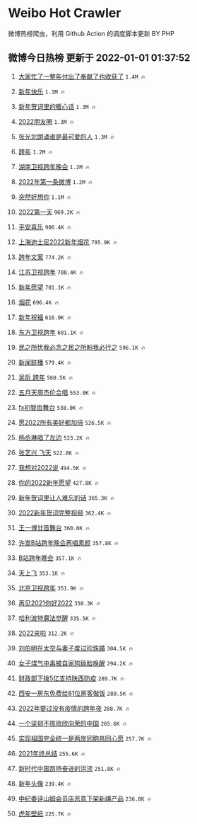 # Weibo Hot Crawler 



微博热榜爬虫，利用 Github Action 的调度脚本更新 BY PHP 


## 微博今日热榜 更新于 2022-01-01 01:37:52 
1. [大家忙了一整年付出了奉献了也收获了](https://s.weibo.com/weibo?q=%23%E5%A4%A7%E5%AE%B6%E5%BF%99%E4%BA%86%E4%B8%80%E6%95%B4%E5%B9%B4%E4%BB%98%E5%87%BA%E4%BA%86%E5%A5%89%E7%8C%AE%E4%BA%86%E4%B9%9F%E6%94%B6%E8%8E%B7%E4%BA%86%23&Refer=top) `1.4M 🔥` 

1. [新年快乐](https://s.weibo.com/weibo?q=%E6%96%B0%E5%B9%B4%E5%BF%AB%E4%B9%90&Refer=top) `1.3M 🔥` 

1. [新年贺词里的暖心话](https://s.weibo.com/weibo?q=%23%E6%96%B0%E5%B9%B4%E8%B4%BA%E8%AF%8D%E9%87%8C%E7%9A%84%E6%9A%96%E5%BF%83%E8%AF%9D%23&Refer=top) `1.3M 🔥` 

1. [2022朋友圈](https://s.weibo.com/weibo?q=2022%E6%9C%8B%E5%8F%8B%E5%9C%88&Refer=top) `1.3M 🔥` 

1. [张光北朗诵谁是最可爱的人](https://s.weibo.com/weibo?q=%23%E5%BC%A0%E5%85%89%E5%8C%97%E6%9C%97%E8%AF%B5%E8%B0%81%E6%98%AF%E6%9C%80%E5%8F%AF%E7%88%B1%E7%9A%84%E4%BA%BA%23&Refer=top) `1.3M 🔥` 

1. [跨年](https://s.weibo.com/weibo?q=%E8%B7%A8%E5%B9%B4&Refer=top) `1.2M 🔥` 

1. [湖南卫视跨年晚会](https://s.weibo.com/weibo?q=%E6%B9%96%E5%8D%97%E5%8D%AB%E8%A7%86%E8%B7%A8%E5%B9%B4%E6%99%9A%E4%BC%9A&Refer=top) `1.2M 🔥` 

1. [2022年第一条微博](https://s.weibo.com/weibo?q=%232022%E5%B9%B4%E7%AC%AC%E4%B8%80%E6%9D%A1%E5%BE%AE%E5%8D%9A%23&Refer=top) `1.2M 🔥` 

1. [突然好想你](https://s.weibo.com/weibo?q=%23%E7%AA%81%E7%84%B6%E5%A5%BD%E6%83%B3%E4%BD%A0%23&Refer=top) `1.1M 🔥` 

1. [2022第一天](https://s.weibo.com/weibo?q=%232022%E7%AC%AC%E4%B8%80%E5%A4%A9%23&Refer=top) `969.2K 🔥` 

1. [平安喜乐](https://s.weibo.com/weibo?q=%E5%B9%B3%E5%AE%89%E5%96%9C%E4%B9%90&Refer=top) `906.4K 🔥` 

1. [上海迪士尼2022新年烟花](https://s.weibo.com/weibo?q=%E4%B8%8A%E6%B5%B7%E8%BF%AA%E5%A3%AB%E5%B0%BC2022%E6%96%B0%E5%B9%B4%E7%83%9F%E8%8A%B1&Refer=top) `795.9K 🔥` 

1. [跨年文案](https://s.weibo.com/weibo?q=%E8%B7%A8%E5%B9%B4%E6%96%87%E6%A1%88&Refer=top) `774.2K 🔥` 

1. [江苏卫视跨年](https://s.weibo.com/weibo?q=%E6%B1%9F%E8%8B%8F%E5%8D%AB%E8%A7%86%E8%B7%A8%E5%B9%B4&Refer=top) `708.4K 🔥` 

1. [新年愿望](https://s.weibo.com/weibo?q=%23%E6%96%B0%E5%B9%B4%E6%84%BF%E6%9C%9B%23&Refer=top) `701.1K 🔥` 

1. [烟花](https://s.weibo.com/weibo?q=%E7%83%9F%E8%8A%B1&Refer=top) `696.4K 🔥` 

1. [新年祝福](https://s.weibo.com/weibo?q=%E6%96%B0%E5%B9%B4%E7%A5%9D%E7%A6%8F&Refer=top) `616.9K 🔥` 

1. [东方卫视跨年](https://s.weibo.com/weibo?q=%E4%B8%9C%E6%96%B9%E5%8D%AB%E8%A7%86%E8%B7%A8%E5%B9%B4&Refer=top) `601.1K 🔥` 

1. [民之所忧我必念之民之所盼我必行之](https://s.weibo.com/weibo?q=%23%E6%B0%91%E4%B9%8B%E6%89%80%E5%BF%A7%E6%88%91%E5%BF%85%E5%BF%B5%E4%B9%8B%E6%B0%91%E4%B9%8B%E6%89%80%E7%9B%BC%E6%88%91%E5%BF%85%E8%A1%8C%E4%B9%8B%23&Refer=top) `596.1K 🔥` 

1. [新闻联播](https://s.weibo.com/weibo?q=%23%E6%96%B0%E9%97%BB%E8%81%94%E6%92%AD%23&Refer=top) `579.4K 🔥` 

1. [吴昕 跨年](https://s.weibo.com/weibo?q=%E5%90%B4%E6%98%95%20%E8%B7%A8%E5%B9%B4&Refer=top) `560.5K 🔥` 

1. [五月天周杰伦合唱](https://s.weibo.com/weibo?q=%23%E4%BA%94%E6%9C%88%E5%A4%A9%E5%91%A8%E6%9D%B0%E4%BC%A6%E5%90%88%E5%94%B1%23&Refer=top) `553.0K 🔥` 

1. [fx初智齿舞台](https://s.weibo.com/weibo?q=fx%E5%88%9D%E6%99%BA%E9%BD%BF%E8%88%9E%E5%8F%B0&Refer=top) `538.0K 🔥` 

1. [愿2022所有美好都加倍](https://s.weibo.com/weibo?q=%E6%84%BF2022%E6%89%80%E6%9C%89%E7%BE%8E%E5%A5%BD%E9%83%BD%E5%8A%A0%E5%80%8D&Refer=top) `526.5K 🔥` 

1. [杨丞琳唱了左边](https://s.weibo.com/weibo?q=%23%E6%9D%A8%E4%B8%9E%E7%90%B3%E5%94%B1%E4%BA%86%E5%B7%A6%E8%BE%B9%23&Refer=top) `523.2K 🔥` 

1. [张艺兴 飞天](https://s.weibo.com/weibo?q=%E5%BC%A0%E8%89%BA%E5%85%B4%20%E9%A3%9E%E5%A4%A9&Refer=top) `522.8K 🔥` 

1. [我想对2022说](https://s.weibo.com/weibo?q=%23%E6%88%91%E6%83%B3%E5%AF%B92022%E8%AF%B4%23&Refer=top) `494.5K 🔥` 

1. [你的2022新年愿望](https://s.weibo.com/weibo?q=%23%E4%BD%A0%E7%9A%842022%E6%96%B0%E5%B9%B4%E6%84%BF%E6%9C%9B%23&Refer=top) `427.8K 🔥` 

1. [新年贺词里让人难忘的话](https://s.weibo.com/weibo?q=%23%E6%96%B0%E5%B9%B4%E8%B4%BA%E8%AF%8D%E9%87%8C%E8%AE%A9%E4%BA%BA%E9%9A%BE%E5%BF%98%E7%9A%84%E8%AF%9D%23&Refer=top) `365.3K 🔥` 

1. [2022新年贺词完整视频](https://s.weibo.com/weibo?q=%232022%E6%96%B0%E5%B9%B4%E8%B4%BA%E8%AF%8D%E5%AE%8C%E6%95%B4%E8%A7%86%E9%A2%91%23&Refer=top) `362.4K 🔥` 

1. [王一博廿首舞台](https://s.weibo.com/weibo?q=%23%E7%8E%8B%E4%B8%80%E5%8D%9A%E5%BB%BF%E9%A6%96%E8%88%9E%E5%8F%B0%23&Refer=top) `360.0K 🔥` 

1. [许嵩B站跨年晚会再唱素颜](https://s.weibo.com/weibo?q=%23%E8%AE%B8%E5%B5%A9B%E7%AB%99%E8%B7%A8%E5%B9%B4%E6%99%9A%E4%BC%9A%E5%86%8D%E5%94%B1%E7%B4%A0%E9%A2%9C%23&Refer=top) `357.8K 🔥` 

1. [B站跨年晚会](https://s.weibo.com/weibo?q=B%E7%AB%99%E8%B7%A8%E5%B9%B4%E6%99%9A%E4%BC%9A&Refer=top) `357.1K 🔥` 

1. [天上飞](https://s.weibo.com/weibo?q=%E5%A4%A9%E4%B8%8A%E9%A3%9E&Refer=top) `353.1K 🔥` 

1. [北京卫视跨年](https://s.weibo.com/weibo?q=%E5%8C%97%E4%BA%AC%E5%8D%AB%E8%A7%86%E8%B7%A8%E5%B9%B4&Refer=top) `351.9K 🔥` 

1. [再见2021你好2022](https://s.weibo.com/weibo?q=%E5%86%8D%E8%A7%812021%E4%BD%A0%E5%A5%BD2022&Refer=top) `350.3K 🔥` 

1. [哈利波特魔法觉醒](https://s.weibo.com/weibo?q=%E5%93%88%E5%88%A9%E6%B3%A2%E7%89%B9%E9%AD%94%E6%B3%95%E8%A7%89%E9%86%92&Refer=top) `335.5K 🔥` 

1. [2022来啦](https://s.weibo.com/weibo?q=%232022%E6%9D%A5%E5%95%A6%23&Refer=top) `312.2K 🔥` 

1. [刘伯明在太空与妻子度过珍珠婚](https://s.weibo.com/weibo?q=%23%E5%88%98%E4%BC%AF%E6%98%8E%E5%9C%A8%E5%A4%AA%E7%A9%BA%E4%B8%8E%E5%A6%BB%E5%AD%90%E5%BA%A6%E8%BF%87%E7%8F%8D%E7%8F%A0%E5%A9%9A%23&Refer=top) `304.5K 🔥` 

1. [女子煤气中毒被自家狗舔脸唤醒](https://s.weibo.com/weibo?q=%23%E5%A5%B3%E5%AD%90%E7%85%A4%E6%B0%94%E4%B8%AD%E6%AF%92%E8%A2%AB%E8%87%AA%E5%AE%B6%E7%8B%97%E8%88%94%E8%84%B8%E5%94%A4%E9%86%92%23&Refer=top) `294.2K 🔥` 

1. [财政部下拨5亿支持陕西防疫](https://s.weibo.com/weibo?q=%23%E8%B4%A2%E6%94%BF%E9%83%A8%E4%B8%8B%E6%8B%A85%E4%BA%BF%E6%94%AF%E6%8C%81%E9%99%95%E8%A5%BF%E9%98%B2%E7%96%AB%23&Refer=top) `289.7K 🔥` 

1. [西安一房东免费给81位房客做饭](https://s.weibo.com/weibo?q=%23%E8%A5%BF%E5%AE%89%E4%B8%80%E6%88%BF%E4%B8%9C%E5%85%8D%E8%B4%B9%E7%BB%9981%E4%BD%8D%E6%88%BF%E5%AE%A2%E5%81%9A%E9%A5%AD%23&Refer=top) `289.5K 🔥` 

1. [2022年要过没有疫情的跨年夜](https://s.weibo.com/weibo?q=%232022%E5%B9%B4%E8%A6%81%E8%BF%87%E6%B2%A1%E6%9C%89%E7%96%AB%E6%83%85%E7%9A%84%E8%B7%A8%E5%B9%B4%E5%A4%9C%23&Refer=top) `288.7K 🔥` 

1. [一个坚韧不拔欣欣向荣的中国](https://s.weibo.com/weibo?q=%23%E4%B8%80%E4%B8%AA%E5%9D%9A%E9%9F%A7%E4%B8%8D%E6%8B%94%E6%AC%A3%E6%AC%A3%E5%90%91%E8%8D%A3%E7%9A%84%E4%B8%AD%E5%9B%BD%23&Refer=top) `265.6K 🔥` 

1. [实现祖国完全统一是两岸同胞共同心愿](https://s.weibo.com/weibo?q=%23%E5%AE%9E%E7%8E%B0%E7%A5%96%E5%9B%BD%E5%AE%8C%E5%85%A8%E7%BB%9F%E4%B8%80%E6%98%AF%E4%B8%A4%E5%B2%B8%E5%90%8C%E8%83%9E%E5%85%B1%E5%90%8C%E5%BF%83%E6%84%BF%23&Refer=top) `257.7K 🔥` 

1. [2021年终总结](https://s.weibo.com/weibo?q=2021%E5%B9%B4%E7%BB%88%E6%80%BB%E7%BB%93&Refer=top) `255.6K 🔥` 

1. [新时代中国昂扬奋进的洪流](https://s.weibo.com/weibo?q=%23%E6%96%B0%E6%97%B6%E4%BB%A3%E4%B8%AD%E5%9B%BD%E6%98%82%E6%89%AC%E5%A5%8B%E8%BF%9B%E7%9A%84%E6%B4%AA%E6%B5%81%23&Refer=top) `251.8K 🔥` 

1. [新年头像](https://s.weibo.com/weibo?q=%E6%96%B0%E5%B9%B4%E5%A4%B4%E5%83%8F&Refer=top) `239.4K 🔥` 

1. [中纪委评山姆会员店恶意下架新疆产品](https://s.weibo.com/weibo?q=%23%E4%B8%AD%E7%BA%AA%E5%A7%94%E8%AF%84%E5%B1%B1%E5%A7%86%E4%BC%9A%E5%91%98%E5%BA%97%E6%81%B6%E6%84%8F%E4%B8%8B%E6%9E%B6%E6%96%B0%E7%96%86%E4%BA%A7%E5%93%81%23&Refer=top) `236.8K 🔥` 

1. [虎年壁纸](https://s.weibo.com/weibo?q=%23%E8%99%8E%E5%B9%B4%E5%A3%81%E7%BA%B8%23&Refer=top) `225.7K 🔥` 

